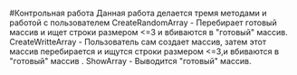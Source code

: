 #Контрольная работа
Данная работа делается тремя методами и работой с пользователем
CreateRandomArray - Перебирает готовый массив и ищет строки размером <=3 и вбиваются в "готовый" массив.
CreateWritteArray - Пользователь сам создает массив, затем этот массив перебирается и ищутся строки размером <=3,и вбиваются в "готовый" массив .
ShowArray - Выводится "готовый" массив.
